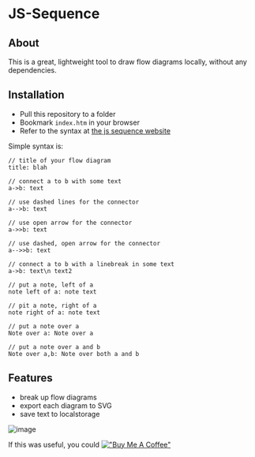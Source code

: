 # JS-Sequence

## About
This is a great, lightweight tool to draw flow diagrams locally, without any dependencies.

## Installation

* Pull this repository to a folder
* Bookmark `index.htm` in your browser
* Refer to the syntax at [the js sequence website](https://bramp.github.io/js-sequence-diagrams/)

Simple syntax is:
```
// title of your flow diagram
title: blah

// connect a to b with some text
a->b: text

// use dashed lines for the connector
a-->b: text

// use open arrow for the connector
a->>b: text

// use dashed, open arrow for the connector
a-->>b: text

// connect a to b with a linebreak in some text
a->b: text\n text2

// put a note, left of a
note left of a: note text

// pit a note, right of a
note right of a: note text

// put a note over a
Note over a: Note over a

// put a note over a and b
Note over a,b: Note over both a and b
```

## Features
* break up flow diagrams
* export each diagram to SVG
* save text to localstorage

![image](https://user-images.githubusercontent.com/564911/171313023-28630025-f342-4006-9de5-30984d164b3b.png)


If this was useful, you could [!["Buy Me A Coffee"](https://www.buymeacoffee.com/assets/img/custom_images/orange_img.png)](https://www.buymeacoffee.com/shailens)
